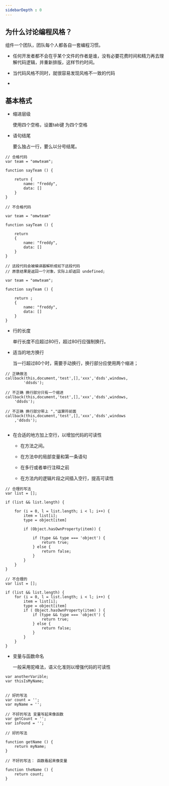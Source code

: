 ```yaml
---
sidebarDepth : 0
---
```


## 为什么讨论编程风格？

组件一个团队，团队每个人都各自一套编程习惯。

- 任何开发者都不会在乎某个文件的作者是谁，没有必要花费时间和精力再去理解代码逻辑，并重新排版，这样节约时间。

- 当代码风格不同时，就很容易发现风格不一致的代码
- 




## 基本格式

- 缩进层级 

    使用四个空格，设置tab键 为四个空格

- 语句结尾
    
    要么独占一行，要么以分号结尾。


```
// 合格代码
var team = "omwteam";

function sayTeam () {
    
    return {
        name: "freddy",
        data: []
    }
}

// 不合格代码

var team = "omwteam"

function sayTeam () {
    
    return 
    {
        name: "freddy",
        data: []
    }
}

// 这段代码会被编译器解析成如下这段代码
// 原意结果是返回一个对象，实际上却返回 undefined;

var team = "omwteam";

function sayTeam () {
    
    return ;
    {
        name: "freddy",
        data: []
    }
}
```
- 行的长度

    单行长度不应超过80行，超过80行应强制换行。

- 适当的地方换行

    当一行超过80个时，需要手动换行，换行部分应使用两个缩进；


```
// 正确做法
callback(this,document,'test',[],'xxx','dsds',windows,
        'ddsds');
        
// 不正确 换行部分只有一个缩进
callback(this,document,'test',[],'xxx','dsds',windows,
    'ddsds');
    
// 不正确 换行部分带上 ","运算符前面
callback(this,document,'test',[],'xxx','dsds',windows
    ,'ddsds');       
        
```
- 在合适的地方加上空行，以增加代码的可读性

    - 在方法之间。
    
    - 在方法中的局部变量和第一条语句
    
    - 在多行或者单行注释之前
    
    - 在方法内的逻辑片段之间插入空行，提高可读性
    

```
// 合理的写法
var list = [];

if (list && list.length) {
    
    for (i = 0, l = list.length; i < l; i++) {
        item = list[i];
        type = object[item]
        
        if (Object.hasOwnProperty(item)) {
            
            if (type && type === 'object') {
                return true;
            } else {
                return false;
            }
        }
    }
}

// 不合理的
var list = [];

if (list && list.length) {
    for (i = 0, l = list.length; i < l; i++) {
        item = list[i];
        type = object[item]
        if ( Object.hasOwnProperty(item) ) {
            if (type && type === 'object') {
                return true;
            } else {
                return false;
            }
        }
    }
}
```

- 变量与函数命名

    一般采用驼峰法，语义化准则以增强代码的可读性

```
var anotherVarible;
var thisIsMyName;


// 好的写法
var count = '';
var myName = '';

// 不好的写法 变量写起来像函数
var getCount = '';
var isFound = '';

// 好的写法

function getName () {
    return myName;
}

// 不好的写法： 函数看起来像变量

function theName () {
    return count;
}

```
